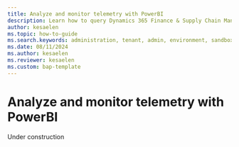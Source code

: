 ```yaml
---
title: Analyze and monitor telemetry with PowerBI
description: Learn how to query Dynamics 365 Finance & Supply Chain Management telemetry with Power BI.  
author: kesaelen
ms.topic: how-to-guide
ms.search.keywords: administration, tenant, admin, environment, sandbox, telemetry
ms.date: 08/11/2024
ms.author: kesaelen
ms.reviewer: kesaelen
ms.custom: bap-template
---
```


# Analyze and monitor telemetry with PowerBI

Under construction